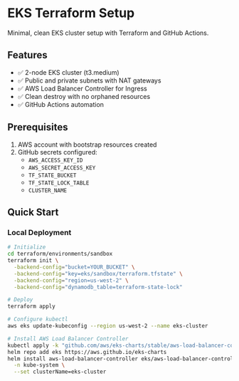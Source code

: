 # EKS Terraform Setup

Minimal, clean EKS cluster setup with Terraform and GitHub Actions.

## Features

- ✅ 2-node EKS cluster (t3.medium)
- ✅ Public and private subnets with NAT gateways
- ✅ AWS Load Balancer Controller for Ingress
- ✅ Clean destroy with no orphaned resources
- ✅ GitHub Actions automation

## Prerequisites

1. AWS account with bootstrap resources created
2. GitHub secrets configured:
   - `AWS_ACCESS_KEY_ID`
   - `AWS_SECRET_ACCESS_KEY`
   - `TF_STATE_BUCKET`
   - `TF_STATE_LOCK_TABLE`
   - `CLUSTER_NAME`

## Quick Start

### Local Deployment
```bash
# Initialize
cd terraform/environments/sandbox
terraform init \
  -backend-config="bucket=YOUR_BUCKET" \
  -backend-config="key=eks/sandbox/terraform.tfstate" \
  -backend-config="region=us-west-2" \
  -backend-config="dynamodb_table=terraform-state-lock"

# Deploy
terraform apply

# Configure kubectl
aws eks update-kubeconfig --region us-west-2 --name eks-cluster

# Install AWS Load Balancer Controller
kubectl apply -k "github.com/aws/eks-charts/stable/aws-load-balancer-controller/crds?ref=master"
helm repo add eks https://aws.github.io/eks-charts
helm install aws-load-balancer-controller eks/aws-load-balancer-controller \
  -n kube-system \
  --set clusterName=eks-cluster